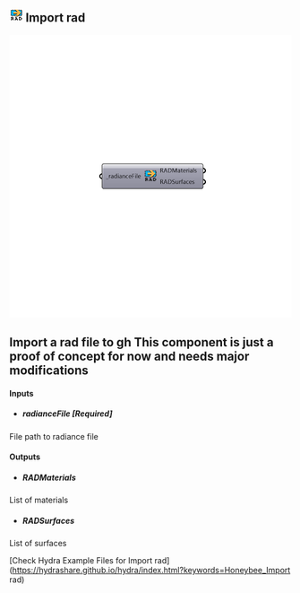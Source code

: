 ## ![](../../images/icons/Import_rad.png) Import rad

![](../../images/components/Import_rad.png)

Import a rad file to gh
 This component is just a proof of concept for now and needs major modifications
 -
 

#### Inputs
* ##### radianceFile [Required]
File path to radiance file

#### Outputs
* ##### RADMaterials
List of materials
* ##### RADSurfaces
List of surfaces


[Check Hydra Example Files for Import rad](https://hydrashare.github.io/hydra/index.html?keywords=Honeybee_Import rad)